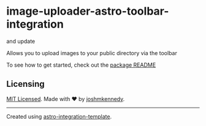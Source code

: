 # image-uploader-astro-toolbar-integration

and update

Allows you to upload images to your public directory via the toolbar

To see how to get started, check out the [package README](./package/README.md)

## Licensing

[MIT Licensed](./LICENSE). Made with ❤️ by [joshmkennedy](https://github.com/joshmkennedy).

---

Created using [astro-integration-template](https://github.com/florian-lefebvre/astro-integration-template).
